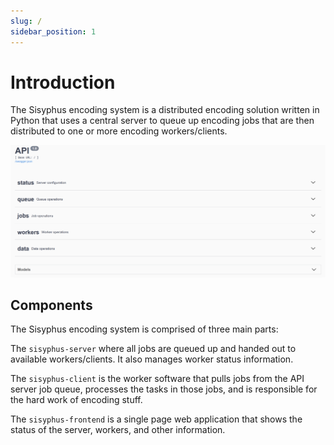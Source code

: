 ```yaml
---
slug: /
sidebar_position: 1
---
```


# Introduction

The Sisyphus encoding system is a distributed encoding solution written in Python that uses a central server to queue up encoding jobs that are then distributed to one or more encoding workers/clients.

![Screenshot of the API server Swagger page](img/firefox_U7z7MrDd0b.png)

## Components

The Sisyphus encoding system is comprised of three main parts:

The `sisyphus-server` where all jobs are queued up and handed out to available workers/clients.  It also manages worker status information.

The `sisyphus-client` is the worker software that pulls jobs from the API server job queue, processes the tasks in those jobs, and is responsible for the hard work of encoding stuff.

The `sisyphus-frontend` is a single page web application that shows the status of the server, workers, and other information.
